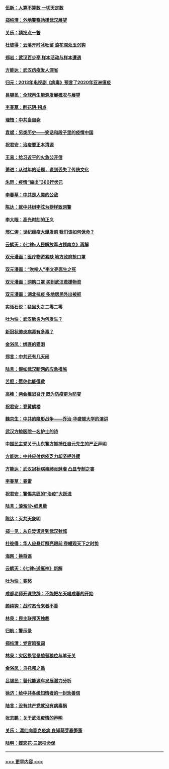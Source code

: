 #### [伍新：人算不算数 一切天定数](../pages/nsc993/n11893372.md?t=02251901) 
#### [郑纯清：外地警察驰援武汉展望](../pages/nsc993/n11893115.md?t=02251901) 
#### [关乐：猜拐点一瞥](../pages/nsc993/n11893020.md?t=02251901) 
#### [杜彼得：云落开时冰吐鉴 浪花深处玉沉钩](../pages/nsc993/n11892107.md?t=02251901) 
#### [郑岩：武汉百步亭 样本活动与样本遭遇](../pages/nsc993/n11892310.md?t=02251901) 
#### [方能达：武汉疠疫发人深省](../pages/nsc993/n11891376.md?t=02251901) 
#### [归元：2013年电视剧《病毒》预言了2020年亚洲瘟疫](../pages/nsc993/n11891126.md?t=02251901) 
#### [吕锡民：全球再生能源发展概况与展望](../pages/nsc993/n11890613.md?t=02251901) 
#### [李春草：醉花阴·拐点](../pages/nsc993/n11890567.md?t=02251901) 
#### [理悟：中共当自毙](../pages/nsc993/n11890559.md?t=02251901) 
#### [袁斌：另类历史——笑话和段子里的疫情中国](../pages/nsc993/n11889243.md?t=02251901) 
#### [祝君安：治疫要正本清源](../pages/nsc993/n11889085.md?t=02251901) 
#### [王易：给习近平的火急公开信](../pages/nsc993/n11888225.md?t=02251901) 
#### [萧进：从过年的话题，说到丢失了传统文化](../pages/nsc993/n11887732.md?t=02251901) 
#### [朱同：疫情“逼出”360行状元](../pages/nsc993/n11887678.md?t=02251901) 
#### [李春草：中共是人类的公敌](../pages/nsc993/n11887656.md?t=02251901) 
#### [陈达：就中共树李弦为榜样致网警](../pages/nsc993/n11887625.md?t=02251901) 
#### [李大眼：高光时刻的正义](../pages/nsc993/n11887585.md?t=02251901) 
#### [邢仁涛：世纪瘟疫大爆发前 我们该如何保命？](../pages/nsc993/n11887535.md?t=02251901) 
#### [云鹤天：《七律▪人民解放军占领南京》再解](../pages/nsc993/n11887524.md?t=02251901) 
#### [双元漫画：医疗物资紧缺 地方政府抢口罩](../pages/nsc993/n11884744.md?t=02251901) 
#### [双元漫画：“吹哨人”李文亮医生之死](../pages/nsc993/n11884705.md?t=02251901) 
#### [双元漫画：网购口罩 买到武汉救援物资](../pages/nsc993/n11884670.md?t=02251901) 
#### [双元漫画：湖北抗疫 多地居民外出被抓](../pages/nsc993/n11884643.md?t=02251901) 
#### [实话石说：猛回头之二零二零](../pages/nsc993/n11883968.md?t=02251901) 
#### [吐为快：武汉肺炎为何发生？](../pages/nsc993/n11882180.md?t=02251901) 
#### [新冠状肺炎病毒有多毒？](../pages/nsc993/n11881790.md?t=02251901) 
#### [金浴凤：绑匪的猫泪](../pages/nsc993/n11880664.md?t=02251901) 
#### [郑言：中共还有几天闹](../pages/nsc993/n11880645.md?t=02251901) 
#### [陆言：假如武汉断网的应急措施](../pages/nsc993/n11880619.md?t=02251901) 
#### [苦胆：愿你也能得救](../pages/nsc993/n11880601.md?t=02251901) 
#### [高峰：两会推迟召开  既为防疫更为防变](../pages/nsc993/n11879977.md?t=02251901) 
#### [祝君安：登黄鹤楼](../pages/nsc993/n11880583.md?t=02251901) 
#### [魏京生：中共的隐形战争——乔治‧华盛顿大学的演讲](../pages/nsc993/n11879765.md?t=02251901) 
#### [武汉方舱医院一名护士的诗](../pages/nsc993/n11878480.md?t=02251901) 
#### [中国民主党关于山东警方抓捕任自元先生的严正声明](../pages/nsc993/n11877506.md?t=02251901) 
#### [方能达：中共应付疠疫乏力却坚拒外援](../pages/nsc993/n11877497.md?t=02251901) 
#### [方能达：武汉冠状病毒肺炎肆虐 凸显专制之害](../pages/nsc993/n11877475.md?t=02251901) 
#### [李春草：春雷](../pages/nsc993/n11876287.md?t=02251901) 
#### [祝君安：警惕共匪的“治疫”大跃进](../pages/nsc993/n11876084.md?t=02251901) 
#### [陆言：浪淘沙•细思量](../pages/nsc993/n11876071.md?t=02251901) 
#### [陈达：灭共天象明](../pages/nsc993/n11876063.md?t=02251901) 
#### [郑一见：从自焚谎言到武汉封城](../pages/nsc993/n11875621.md?t=02251901) 
#### [杜彼得：华人应悬灯照亮跟前 卷幔观天下之时势](../pages/nsc993/n11874822.md?t=02251901) 
#### [海网：换将谣](../pages/nsc993/n11873712.md?t=02251901) 
#### [云鹤天：《七律▪送瘟神》新解](../pages/nsc993/n11873598.md?t=02251901) 
#### [吐为快：春愁](../pages/nsc993/n11872801.md?t=02251901) 
#### [成都老师开课致辞：不能把冬天唱成春的开始](../pages/nsc993/n11872653.md?t=02251901) 
#### [颜纯钩：战时态令来者不善](../pages/nsc993/n11872011.md?t=02251901) 
#### [林泉：民主联邦灭独裁](../pages/nsc993/n11870998.md?t=02251901) 
#### [归航：警示录](../pages/nsc993/n11870963.md?t=02251901) 
#### [郑纯清：党官鸣冤词](../pages/nsc993/n11870938.md?t=02251901) 
#### [林泉：灾区换官是狼替狼位与羊无关](../pages/nsc993/n11870896.md?t=02251901) 
#### [金浴凤：乌托邦之蛊](../pages/nsc993/n11870879.md?t=02251901) 
#### [吕锡民：替代能源车发展潜力分析](../pages/nsc993/n11870656.md?t=02251901) 
#### [徐济：给中共各级知情者的一封劝善信](../pages/nsc993/n11868561.md?t=02251901) 
#### [陆言：没有共产党就没有病毒祸](../pages/nsc993/n11868232.md?t=02251901) 
#### [张志鹏：关于武汉疫情的声明](../pages/nsc993/n11867182.md?t=02251901) 
#### [关乐： 漂红向善克疫病 良知萌芽春笋蓬](../pages/nsc993/n11865710.md?t=02251901) 
#### [陆明：蝶恋花‧三退把命保](../pages/nsc993/n11865673.md?t=02251901) 

----
#### [ >>> 更早内容 <<< ](../indexes/nsc993-earlier.md)
